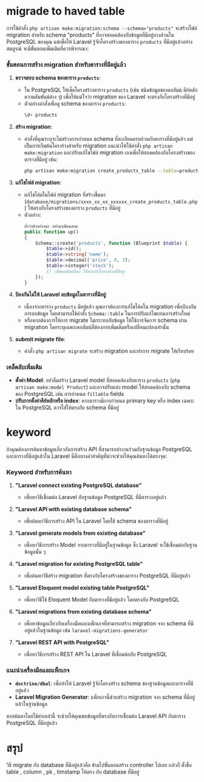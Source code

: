 # migrade to haved table

การใช้คำสั่ง `php artisan make:migration:schema --schema="products"` จะสร้างไฟล์ migration สำหรับ schema "products" ที่อาจสอดคล้องกับข้อมูลที่มีอยู่บางส่วนใน PostgreSQL ของคุณ แต่เพื่อให้ Laravel รู้จักโครงสร้างของตาราง `products` ที่มีอยู่แล้วอย่างสมบูรณ์ จะมีขั้นตอนเพิ่มเติมที่ควรพิจารณา:

### ขั้นตอนการสร้าง migration สำหรับตารางที่มีอยู่แล้ว
1. **ตรวจสอบ schema ของตาราง `products`**:
   - ใน PostgreSQL ให้เช็คโครงสร้างตาราง `products` (เช่น ชนิดข้อมูลของคอลัมน์ คีย์หลัก ความสัมพันธ์ต่าง ๆ) เพื่อให้แน่ใจว่า migration ของ Laravel จะตรงกับโครงสร้างที่มีอยู่
   - ตัวอย่างคำสั่งเพื่อดู schema ของตาราง `products`:
     ```sql
     \d+ products
     ```

2. **สร้าง migration**:
   - คำสั่งที่คุณระบุจะไม่สร้างการกำหนด schema ที่ละเอียดครบถ้วนกับตารางที่มีอยู่แล้ว แต่เป็นการเริ่มต้นโครงร่างสำหรับ migration แนะนำให้ใช้คำสั่ง `php artisan make:migration` และปรับแก้ไขไฟล์ migration เองเพื่อให้สอดคล้องกับโครงสร้างของตารางที่มีอยู่ เช่น:
     ```bash
     php artisan make:migration create_products_table --table=products
     ```

3. **แก้ไขไฟล์ migration**:
   - แก้ไขโค้ดในไฟล์ migration ที่สร้างขึ้นมา (`database/migrations/xxxx_xx_xx_xxxxxx_create_products_table.php`) ให้ตรงกับโครงสร้างของตาราง `products` ที่มีอยู่
   - ตัวอย่าง:
     ```php
     ย้ำว่าตัวอย่างนะ อย่ามาเขียนตาม
     public function up()
     {
         Schema::create('products', function (Blueprint $table) {
             $table->id();
             $table->string('name');
             $table->decimal('price', 8, 2);
             $table->integer('stock');
             // เพิ่มคอลัมน์อื่นๆ ให้ตรงกับโครงสร้างที่มีอยู่
         });
     }
     ```

4. **ป้องกันไม่ให้ Laravel ลบข้อมูลในตารางที่มีอยู่**:
   - เนื่องจากตาราง `products` มีอยู่แล้ว คุณอาจต้องการแก้ไขโค้ดใน migration เพื่อป้องกันการลบข้อมูล โดยสามารถใช้คำสั่ง `Schema::table` ในการปรับแก้ไขแทนการสร้างใหม่
   - หรือหากต้องการให้การ migrate ไม่กระทบกับข้อมูล ให้ใช้การจัดการ schema ผ่าน migration โดยระบุเฉพาะคอลัมน์ที่ต้องการเพิ่มเติมหรือเปลี่ยนแปลงเท่านั้น

5. **submit migrate file**:
   - คำสั่ง `php artisan migrate` จะสร้าง migration และทําการ migrate ให้เรียบร้อย

### เคล็ดลับเพิ่มเติม
- **ตั้งค่า Model**: อย่าลืมสร้าง Laravel model ที่สอดคล้องกับตาราง `products` (`php artisan make:model Product`) และอาจปรับแต่ง model ให้สอดคล้องกับ schema ของ PostgreSQL เช่น การกำหนด `fillable` fields
- **ปรับการตั้งค่าคีย์หลักหรือ index**: หากตารางมีการกำหนด primary key หรือ index เฉพาะใน PostgreSQL ควรใส่ให้ตรงกับ schema ที่มีอยู่


# keyword

ถ้าคุณต้องการค้นหาข้อมูลเกี่ยวกับการสร้าง API ที่สามารถทำงานร่วมกับฐานข้อมูล PostgreSQL และตารางที่มีอยู่แล้วใน Laravel นี่คือบางคำสำคัญที่น่าจะช่วยให้คุณค้นหาได้ตรงจุด:

### Keyword สำหรับการค้นหา
1. **"Laravel connect existing PostgreSQL database"**  
   - เพื่อหาวิธีเชื่อมต่อ Laravel กับฐานข้อมูล PostgreSQL ที่มีตารางอยู่แล้ว

2. **"Laravel API with existing database schema"**  
   - เพื่อค้นหาวิธีการสร้าง API ใน Laravel โดยใช้ schema ของตารางที่มีอยู่

3. **"Laravel generate models from existing database"**  
   - เพื่อหาวิธีการสร้าง Model จากตารางที่มีอยู่ในฐานข้อมูล ซึ่ง Laravel จะใช้เชื่อมต่อกับฐานข้อมูลนั้น ๆ

4. **"Laravel migration for existing PostgreSQL table"**  
   - เพื่อค้นหาวิธีสร้าง migration ที่ตรงกับโครงสร้างของตาราง PostgreSQL ที่มีอยู่แล้ว

5. **"Laravel Eloquent model existing table PostgreSQL"**  
   - เพื่อหาวิธีใช้ Eloquent Model กับตารางที่มีอยู่แล้ว โดยตรงกับ PostgreSQL

6. **"Laravel migrations from existing database schema"**  
   - เพื่อหาข้อมูลเกี่ยวกับเครื่องมือและแพ็กเกจที่สามารถสร้าง migration จาก schema ที่มีอยู่แล้วในฐานข้อมูล เช่น `laravel-migrations-generator`

7. **"Laravel REST API with PostgreSQL"**  
   - เพื่อหาวิธีการสร้าง REST API ใน Laravel ที่เชื่อมต่อกับ PostgreSQL

### แนะนำเครื่องมือและแพ็กเกจ
- **`doctrine/dbal`**: เพื่อทำให้ Laravel รู้จักโครงสร้าง schema ของฐานข้อมูลและตารางที่มีอยู่แล้ว
- **Laravel Migration Generator**: แพ็กเกจนี้ช่วยสร้าง migration จาก schema ที่มีอยู่แล้วในฐานข้อมูล

หากค้นหาโดยใช้คำเหล่านี้ จะช่วยให้คุณพบข้อมูลที่ตรงกับการเชื่อมต่อ Laravel API กับตาราง PostgreSQL ที่มีอยู่แล้ว

# สรุป
วิธี migrate กับ database ที่มีอยู่เเล้วคือ ข้ามไปขั้นตอนสร้าง controller ไปเลย เเล้วก็ ตั้งชื่อ table , column , pk , timstamp ให้ตรง กับ database ที่มีอยู่ 